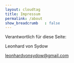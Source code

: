 ```yaml
---
layout: cloudtag
title: Impressum
permalink: /about
show_breadcrumb   : false
---
```


Verantwortlich für diese Seite:

Leonhard von Sydow

<leonhardvonsydow@gmail.com>
